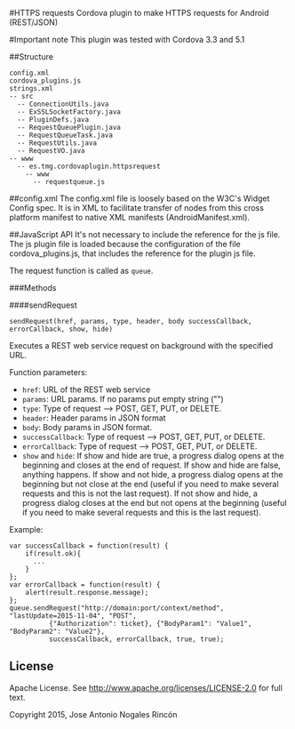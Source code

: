 #HTTPS requests
Cordova plugin to make HTTPS requests for Android (REST/JSON)

#Important note
This plugin was tested with Cordova 3.3 and 5.1

##Structure

    config.xml
    cordova_plugins.js
    strings.xml
    -- src
      -- ConnectionUtils.java
      -- ExSSLSocketFactory.java
      -- PluginDefs.java
      -- RequestQueuePlugin.java
      -- RequestQueueTask.java
      -- RequestUtils.java
      -- RequestVO.java
    -- www
      -- es.tmg.cordovaplugin.httpsrequest
        -- www
          -- requestqueue.js

##config.xml
The config.xml file is loosely based on the W3C's Widget Config spec.
It is in XML to facilitate transfer of nodes from this cross platform manifest to native XML manifests (AndroidManifest.xml).

##JavaScript API
It's not necessary to include the reference for the js file. The js plugin file is loaded because the configuration of the file cordova_plugins.js, that includes the reference for the plugin js file.

The request function is called as `queue`.

###Methods

####sendRequest

    sendRequest(href, params, type, header, body successCallback, errorCallback, show, hide)

Executes a REST web service request on background with the specified URL.

Function parameters:

* `href`: URL of the REST web service
* `params`: URL params. If no params put empty string ("")
* `type`: Type of request --> POST, GET, PUT, or DELETE.
* `header`: Header params in JSON format
* `body`: Body params in JSON format.
* `successCallback`: Type of request --> POST, GET, PUT, or DELETE.
* `errorCallback`: Type of request --> POST, GET, PUT, or DELETE.
* `show` and `hide`: If show and hide are true, a progress dialog opens at the beginning and closes at the end of request. If show and hide are false, anything happens. If show and not hide, a progress dialog opens at the beginning but not close at the end (useful if you need to make several requests and this is not the last request). If not show and hide, a progress dialog closes at the end but not opens at the beginning (useful if you need to make several requests and this is the last request).

Example:

    var successCallback = function(result) {
        if(result.ok){ 
          ...
        }
    };
    var errorCallback = function(result) {
        alert(result.response.message);
    };
    queue.sendRequest("http://domain:port/context/method", "lastUpdate=2015-11-04", "POST", 
              {"Authorization": ticket}, {"BodyParam1": "Value1", "BodyParam2": "Value2"},
              successCallback, errorCallback, true, true);

## License
Apache License. See http://www.apache.org/licenses/LICENSE-2.0 for full text.

Copyright 2015, Jose Antonio Nogales Rincón
